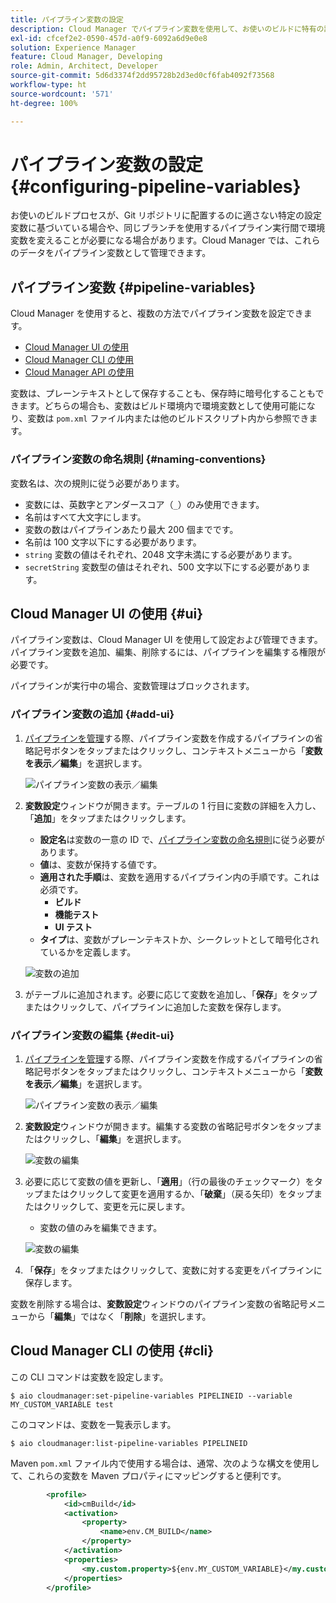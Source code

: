 ```yaml
---
title: パイプライン変数の設定
description: Cloud Manager でパイプライン変数を使用して、お使いのビルドに特有の設定変数を管理する方法について説明します。
exl-id: cfcef2e2-0590-457d-a0f9-6092a6d9e0e8
solution: Experience Manager
feature: Cloud Manager, Developing
role: Admin, Architect, Developer
source-git-commit: 5d6d3374f2dd95728b2d3ed0cf6fab4092f73568
workflow-type: ht
source-wordcount: '571'
ht-degree: 100%

---
```


# パイプライン変数の設定 {#configuring-pipeline-variables}

お使いのビルドプロセスが、Git リポジトリに配置するのに適さない特定の設定変数に基づいている場合や、同じブランチを使用するパイプライン実行間で環境変数を変えることが必要になる場合があります。Cloud Manager では、これらのデータをパイプライン変数として管理できます。

## パイプライン変数 {#pipeline-variables}

Cloud Manager を使用すると、複数の方法でパイプライン変数を設定できます。

* [Cloud Manager UI の使用](#ui)
* [Cloud Manager CLI の使用](#cli)
* [Cloud Manager API の使用](https://developer.adobe.com/experience-cloud/cloud-manager/reference/api/#tag/Variables/operation/getPipelineVariables)

変数は、プレーンテキストとして保存することも、保存時に暗号化することもできます。どちらの場合も、変数はビルド環境内で環境変数として使用可能になり、変数は `pom.xml` ファイル内または他のビルドスクリプト内から参照できます。

### パイプライン変数の命名規則 {#naming-conventions}

変数名は、次の規則に従う必要があります。

* 変数には、英数字とアンダースコア（`_`）のみ使用できます。
* 名前はすべて大文字にします。
* 変数の数はパイプラインあたり最大 200 個までです。
* 名前は 100 文字以下にする必要があります。
* `string` 変数の値はそれぞれ、2048 文字未満にする必要があります。
* `secretString` 変数型の値はそれぞれ、500 文字以下にする必要があります。

## Cloud Manager UI の使用 {#ui}

パイプライン変数は、Cloud Manager UI を使用して設定および管理できます。パイプライン変数を追加、編集、削除するには、パイプラインを編集する権限が必要です。

パイプラインが実行中の場合、変数管理はブロックされます。

### パイプライン変数の追加 {#add-ui}

1. [パイプラインを管理](/help/implementing/cloud-manager/configuring-pipelines/managing-pipelines.md)する際、パイプライン変数を作成するパイプラインの省略記号ボタンをタップまたはクリックし、コンテキストメニューから「**変数を表示／編集**」を選択します。

   ![パイプライン変数の表示／編集](/help/implementing/cloud-manager/assets/pipeline-variables-view-edit.png)

1. **変数設定**&#x200B;ウィンドウが開きます。テーブルの 1 行目に変数の詳細を入力し、「**追加**」をタップまたはクリックします。

   * **設定名**&#x200B;は変数の一意の ID で、[パイプライン変数の命名規則](#naming-conventions)に従う必要があります。
   * **値**&#x200B;は、変数が保持する値です。
   * **適用された手順**&#x200B;は、変数を適用するパイプライン内の手順です。これは必須です。
      * **ビルド**
      * **機能テスト**
      * **UI テスト**
   * **タイプ**&#x200B;は、変数がプレーンテキストか、シークレットとして暗号化されているかを定義します。

   ![変数の追加](/help/implementing/cloud-manager/assets/pipeline-variables-add-variable.png)

1. がテーブルに追加されます。必要に応じて変数を追加し、「**保存**」をタップまたはクリックして、パイプラインに追加した変数を保存します。

### パイプライン変数の編集 {#edit-ui}

1. [パイプラインを管理](/help/implementing/cloud-manager/configuring-pipelines/managing-pipelines.md)する際、パイプライン変数を作成するパイプラインの省略記号ボタンをタップまたはクリックし、コンテキストメニューから「**変数を表示／編集**」を選択します。

   ![パイプライン変数の表示／編集](/help/implementing/cloud-manager/assets/pipeline-variables-view-edit.png)

1. **変数設定**&#x200B;ウィンドウが開きます。編集する変数の省略記号ボタンをタップまたはクリックし、「**編集**」を選択します。

   ![変数の編集](/help/implementing/cloud-manager/assets/pipeline-variables-edit.png)

1. 必要に応じて変数の値を更新し、「**適用**」（行の最後のチェックマーク）をタップまたはクリックして変更を適用するか、「**破棄**」（戻る矢印）をタップまたはクリックして、変更を元に戻します。

   * 変数の値のみを編集できます。

   ![変数の編集](/help/implementing/cloud-manager/assets/pipeline-variables-edit-save.png)

1. 「**保存**」をタップまたはクリックして、変数に対する変更をパイプラインに保存します。

変数を削除する場合は、**変数設定**&#x200B;ウィンドウのパイプライン変数の省略記号メニューから「**編集**」ではなく「**削除**」を選択します。

## Cloud Manager CLI の使用 {#cli}

この CLI コマンドは変数を設定します。

```shell
$ aio cloudmanager:set-pipeline-variables PIPELINEID --variable MY_CUSTOM_VARIABLE test
```

このコマンドは、変数を一覧表示します。

```shell
$ aio cloudmanager:list-pipeline-variables PIPELINEID
```

Maven `pom.xml` ファイル内で使用する場合は、通常、次のような構文を使用して、これらの変数を Maven プロパティにマッピングすると便利です。

```xml
        <profile>
            <id>cmBuild</id>
            <activation>
                <property>
                    <name>env.CM_BUILD</name>
                </property>
            </activation>
            <properties>
                <my.custom.property>${env.MY_CUSTOM_VARIABLE}</my.custom.property> 
            </properties>
        </profile>
```
